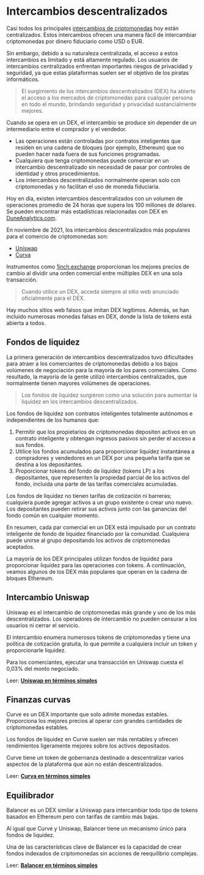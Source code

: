 # Intercambios descentralizados

Casi todos los principales [intercambios de criptomonedas](../../fundamentals/es/6-buying-cryptocurrency-basics.md) hoy están centralizados. Estos intercambios ofrecen una manera fácil de intercambiar criptomonedas por dinero fiduciario como USD o EUR.

Sin embargo, debido a su naturaleza centralizada, el acceso a estos intercambios es limitado y está altamente regulado. Los usuarios de intercambios centralizados enfrentan importantes riesgos de privacidad y seguridad, ya que estas plataformas suelen ser el objetivo de los piratas informáticos.

> El surgimiento de los intercambios descentralizados (DEX) ha abierto el acceso a los mercados de criptomonedas para cualquier persona en todo el mundo, brindando seguridad y privacidad sustancialmente mejores.

Cuando se opera en un DEX, el intercambio se produce sin depender de un intermediario entre el comprador y el vendedor.

- Las operaciones están controladas por contratos inteligentes que residen en una cadena de bloques (por ejemplo, Ethereum) que no pueden hacer nada fuera de sus funciones programadas.
- Cualquiera que tenga criptomonedas puede comerciar en un intercambio descentralizado sin necesidad de pasar por controles de identidad y otros procedimientos.
- Los intercambios descentralizados normalmente operan solo con criptomonedas y no facilitan el uso de moneda fiduciaria.

Hoy en día, existen intercambios descentralizados con un volumen de operaciones promedio de 24 horas que supera los 100 millones de dólares. Se pueden encontrar más estadísticas relacionadas con DEX en [DuneAnalytics.com](https://explore.duneanalytics.com/public/dashboards/c87JEtVi2GlyIZHQOR02NsfyJV48eaKEQSiKplJ7).

En noviembre de 2021, los intercambios descentralizados más populares para el comercio de criptomonedas son:

- [Uniswap](https://uniswap.info/home)
- [Curva](https://curve.fi)

Instrumentos como [1inch.exchange](https://1inch.exchange/) proporcionan los mejores precios de cambio al dividir una orden comercial entre múltiples DEX en una sola transacción.

> Cuando utilice un DEX, acceda siempre al sitio web anunciado oficialmente para el DEX.

Hay muchos sitios web falsos que imitan DEX legítimos. Además, se han incluido numerosas monedas falsas en DEX, donde la lista de tokens está abierta a todos.

## Fondos de liquidez

La primera generación de intercambios descentralizados tuvo dificultades para atraer a los comerciantes de criptomonedas debido a los bajos volúmenes de negociación para la mayoría de los pares comerciales. Como resultado, la mayoría de la gente utilizó intercambios centralizados, que normalmente tienen mayores volúmenes de operaciones.

> Los fondos de liquidez surgieron como una solución para aumentar la liquidez en los intercambios descentralizados.

Los fondos de liquidez son contratos inteligentes totalmente autónomos e independientes de los humanos que:

1. Permitir que los propietarios de criptomonedas depositen activos en un contrato inteligente y obtengan ingresos pasivos sin perder el acceso a sus fondos.
2. Utilice los fondos acumulados para proporcionar liquidez instantánea a compradores y vendedores en un DEX por una pequeña tarifa que se destina a los depositantes.
3. Proporcionar tokens del fondo de liquidez (tokens LP) a los depositantes, que representen la propiedad parcial de los activos del fondo, incluida una parte de las tarifas comerciales acumuladas.

Los fondos de liquidez no tienen tarifas de cotización ni barreras; cualquiera puede agregar activos a un grupo existente o crear uno nuevo. Los depositantes pueden retirar sus activos junto con las ganancias del fondo común en cualquier momento.

En resumen, cada par comercial en un DEX está impulsado por un contrato inteligente de fondo de liquidez financiado por la comunidad. Cualquiera puede unirse al grupo depositando los activos de criptomonedas aceptados.

La mayoría de los DEX principales utilizan fondos de liquidez para proporcionar liquidez para las operaciones con tokens. A continuación, veamos algunos de los DEX más populares que operan en la cadena de bloques Ethereum.

## Intercambio Uniswap

Uniswap es el intercambio de criptomonedas más grande y uno de los más descentralizados. Los operadores de intercambio no pueden censurar a los usuarios ni cerrar el servicio.

El intercambio enumera numerosos tokens de criptomonedas y tiene una política de cotización gratuita, lo que permite a cualquiera incluir un token y proporcionarle liquidez.

Para los comerciantes, ejecutar una transacción en Uniswap cuesta el 0,03% del monto negociado.

Leer: **[Uniswap en términos simples](../../token_guides/es/uniswap.md)**

## Finanzas curvas

Curve es un DEX importante que solo admite monedas estables. Proporciona los mejores precios al operar con grandes cantidades de criptomonedas estables.

Los fondos de liquidez en Curve suelen ser más rentables y ofrecen rendimientos ligeramente mejores sobre los activos depositados.

Curve tiene un token de gobernanza destinado a descentralizar varios aspectos de la plataforma que aún no están descentralizados.

Leer: **[Curva en términos simples](../../token_guides/es/curve-finance.md)**

## Equilibrador

Balancer es un DEX similar a Uniswap para intercambiar todo tipo de tokens basados ​​en Ethereum pero con tarifas de cambio más bajas.

Al igual que Curve y Uniswap, Balancer tiene un mecanismo único para fondos de liquidez.

Una de las características clave de Balancer es la capacidad de crear fondos indexados de criptomonedas sin acciones de reequilibrio complejas.

Leer: **[Balancer en términos simples](../../token_guides/es/balancer-dex.md)**